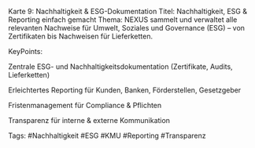 Karte 9: Nachhaltigkeit & ESG-Dokumentation
Titel: Nachhaltigkeit, ESG & Reporting einfach gemacht
Thema: NEXUS sammelt und verwaltet alle relevanten Nachweise für Umwelt, Soziales und Governance (ESG) – von Zertifikaten bis Nachweisen für Lieferketten.

KeyPoints:

Zentrale ESG- und Nachhaltigkeitsdokumentation (Zertifikate, Audits, Lieferketten)

Erleichtertes Reporting für Kunden, Banken, Förderstellen, Gesetzgeber

Fristenmanagement für Compliance & Pflichten

Transparenz für interne & externe Kommunikation

Tags: #Nachhaltigkeit #ESG #KMU #Reporting #Transparenz